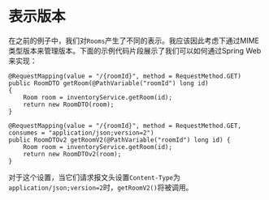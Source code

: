 # 表示版本

在之前的例子中，我们对`Rooms`产生了不同的表示。我应该因此考虑下通过MIME类型版本来管理版本。下面的示例代码片段展示了我们可以如何通过Spring Web来实现：

```
@RequestMapping(value = "/{roomId}", method = RequestMethod.GET) 
public RoomDTO getRoom(@PathVariable("roomId") long id) 
{  
	Room room = inventoryService.getRoom(id);  
	return new RoomDTO(room); 
}

@RequestMapping(value = "/{roomId}", method = RequestMethod.GET, consumes = "application/json;version=2") 
public RoomDTOv2 getRoomV2(@PathVariable("roomId") long id) {  
	Room room = inventoryService.getRoom(id);  
	return new RoomDTOv2(room); 
}
```

对于这个设置，当它们请求报文头设置`Content-Type`为`application/json;version=2`时，`getRoomV2()`将被调用。